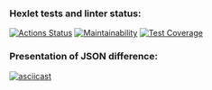 ### Hexlet tests and linter status:
[![Actions Status](https://github.com/MirrexOne/java-project-71/actions/workflows/hexlet-check.yml/badge.svg)](https://github.com/MirrexOne/java-project-71/actions)
[![Maintainability](https://api.codeclimate.com/v1/badges/090e3bc93a359ad68ecc/maintainability)](https://codeclimate.com/github/MirrexOne/java-project-71/maintainability)
[![Test Coverage](https://api.codeclimate.com/v1/badges/090e3bc93a359ad68ecc/test_coverage)](https://codeclimate.com/github/MirrexOne/java-project-71/test_coverage)

### Presentation of JSON difference:
[![asciicast](https://asciinema.org/a/5eYKViYejvobL0s31EXVJrW9O.svg)](https://asciinema.org/a/5eYKViYejvobL0s31EXVJrW9O)